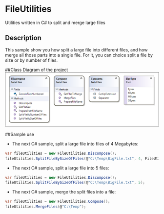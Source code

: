 # FileUtilities

Utilities written in C# to split and merge large files

## Description

This sample show you how split a large file into different files, and how merge all those parts into a single file.
For it, you can choice split a file by size or by number of files.

##Class Diagram of the project
![screenshot](https://raw.githubusercontent.com/J0rgeSerran0/FileUtilities/master/FileUtilities_ClassDiagram.png)

##Sample use
* The next C# sample, split a large file into files of 4 Megabytes:
```csharp
var fileUtilities = new FileUtilities.Discompose();
fileUtilities.SplitFileBySizeOfFiles(@"C:\Temp\BigFile.txt", 4, FileUtilities.SizeType.MBytes);
```
* The next C# sample, split a large file into 5 files:
```csharp
var fileUtilities = new FileUtilities.Discompose();
fileUtilities.SplitFileBySizeOfFiles(@"C:\Temp\BigFile.txt", 5);
```
* The next C# sample, merge the split files into a file:
```csharp
var fileUtilities = new FileUtilities.Compose();
fileUtilities.MergeFiles(@"C:\Temp");
```
